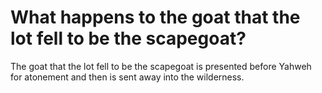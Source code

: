 # What happens to the goat that the lot fell to be the scapegoat?

The goat that the lot fell to be the scapegoat is presented before Yahweh for atonement and then is sent away into the wilderness.
